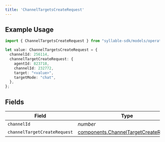 ```yaml
---
title: 'ChannelTargetsCreateRequest'
---
```


## Example Usage

```typescript
import { ChannelTargetsCreateRequest } from "syllable-sdk/models/operations";

let value: ChannelTargetsCreateRequest = {
  channelId: 256114,
  channelTargetCreateRequest: {
    agentId: 823718,
    channelId: 232772,
    target: "<value>",
    targetMode: "chat",
  },
};
```

## Fields

| Field                                                                                          | Type                                                                                           | Required                                                                                       | Description                                                                                    |
| ---------------------------------------------------------------------------------------------- | ---------------------------------------------------------------------------------------------- | ---------------------------------------------------------------------------------------------- | ---------------------------------------------------------------------------------------------- |
| `channelId`                                                                                    | *number*                                                                                       | TRUE                                                                             | N/A                                                                                            |
| `channelTargetCreateRequest`                                                                   | [components.ChannelTargetCreateRequest](/sdk-docs/models/components/channeltargetcreaterequest) | TRUE                                                                             | N/A                                                                                            |